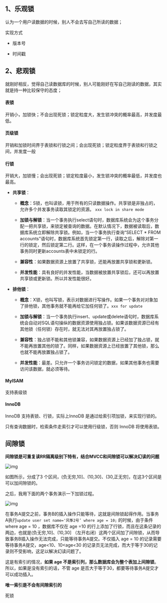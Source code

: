 ## 1、乐观锁

认为一个用户读数据的时候，别人不会去写自己所读的数据；

实现方式

- 版本号

- 时间戳

  

## 2、悲观锁

就刚好相反，觉得自己读数据库的时候，别人可能刚好在写自己刚读的数据，其实就是持一种比较保守的态度；



#### 表锁

开销小，加锁快；不会出现死锁；锁定粒度大，发生锁冲突的概率最高，并发度最低。



#### 页级锁

开销和加锁时间界于表锁和行锁之间；会出现死锁；锁定粒度界于表锁和行锁之间，并发度一般



#### 行锁

开销大，加锁慢；会出现死锁；锁定粒度最小，发生锁冲突的概率最低，并发度也最高。



- **共享锁**：

  - **概念**：S锁，也叫读锁，用于所有的只读数据操作。共享锁是非独占的，允许多个并发事务读取其锁定的资源。 `xxx lock in share mode`

  - **加锁与解锁**：当一个事务执行select语句时，数据库系统会为这个事务分配一把共享锁，来锁定被查询的数据。在默认情况下，数据被读取后，数据库系统立即解除共享锁。例如，当一个事务执行查询“SELECT * FROM accounts”语句时，数据库系统首先锁定第一行，读取之后，解除对第一行的锁定，然后锁定第二行。这样，在一个事务读操作过程中，允许其他事务同时更新accounts表中未锁定的行。

  - **兼容性**：如果数据资源上放置了共享锁，还能再放置共享锁和更新锁。

  - **并发性能**：具有良好的并发性能，当数据被放置共享锁后，还可以再放置共享锁或更新锁。所以并发性能很好。

- **排他锁**：

  - **概念**：X锁，也叫写锁，表示对数据进行写操作。如果一个事务对对象加了排他锁，其他事务就不能再给它加任何锁了。`xxx for update`

  - **加锁与解锁**：当一个事务执行insert、update或delete语句时，数据库系统会自动对SQL语句操纵的数据资源使用独占锁。如果该数据资源已经有其他锁（任何锁）存在时，就无法对其再放置独占锁了。
  - **兼容性**：独占锁不能和其他锁兼容，如果数据资源上已经加了独占锁，就不能再放置其他的锁了。同样，如果数据资源上已经放置了其他锁，那么也就不能再放置独占锁了。
  - **并发性能**：最差。只允许一个事务访问锁定的数据，如果其他事务也需要访问该数据，就必须等待。



#### MyISAM

支持表级锁

#### InnoDB

InnoDB 支持表锁、行锁，实际上InnoDB 是通过给索引项加锁，来实现行锁的。

只有查询数据时，检索条件走索引才可以使用行级锁，否则 InnoDB 将使用表锁。



## 间隙锁

**间隙锁是可重复读RR隔离级别下特有，结合MVCC和间隙锁可以解决幻读的问题**

![img](https://pic1.zhimg.com/80/v2-f07516da40274690e8ece9bc415eab88_1440w.jpg)

如图所示，分成了3 个区间，(负无穷,10]、(10,30]、(30,正无穷]，在这3个区间是可以加间隙锁的。

之后，我用下面的两个事务演示一下加锁过程。

![img](https://pic2.zhimg.com/80/v2-3ce9ac24fb6fdf3ff60d03e070136175_1440w.jpg)

在事务A提交之前，事务B的插入操作只能等待，这就是间隙锁起得作用。当事务A执行`update user set name='风筝2号’ where age = 10;` 的时候，由于条件 where age = 10 ，数据库不仅在 age =10 的行上添加了行锁，而且在这条记录的两边，也就是(负无穷,10]、(10,30] （左开右闭）这两个区间加了间隙锁，从而导致事务B插入操作无法完成，只能等待事务A提交。不仅插入 age = 10 的记录需要等待事务A提交，age<10、10<age<30 的记录页无法完成，而大于等于30的记录则不受影响，这足以解决幻读问题了。

这是有索引的情况，**如果 age 不是索引列，那么数据库会为整个表加上间隙锁**。所以，如果是没有索引的话，不管 age 是否大于等于30，都要等待事务A提交才可以成功插入。

**唯一索引是不会有间隙索引的**



死锁

